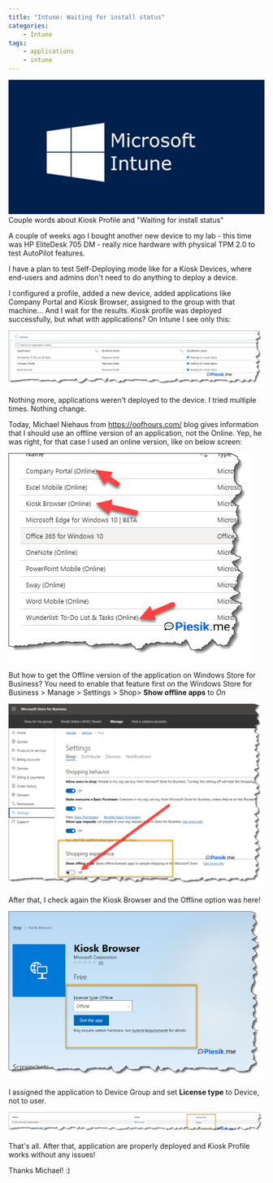 ```yaml
---
title: "Intune: Waiting for install status"
categories:
    - Intune
tags:
    - applications
    - intune
---
```

![Intune: Waiting for install status](/assets/images/top_images/IntuneTOP.png)Couple words about Kiosk Profile and "Waiting for install status"

A couple of weeks ago I bought another new device to my lab - this time was HP EliteDesk 705 DM - really nice hardware with physical TPM 2.0 to test AutoPilot features. 

I have a plan to test Self-Deploying mode like for a Kiosk Devices, where end-users and admins don't need to do anything to deploy a device.

I configured a profile, added a new device, added applications like Company Portal and Kiosk Browser, assigned to the group with that machine... And I wait for the results. Kiosk profile was deployed successfully, but what with applications? On Intune I see only this:

![Intune: Waiting for install status](/assets/images/posts/WaitingForInstallationStatus-Intune/01.png)

Nothing more, applications weren't deployed to the device. I tried multiple times. Nothing change.

Today, Michael Niehaus from https://oofhours.com/ blog gives information that I should use an offline version of an application, not the Online. Yep, he was right, for that case I used an online version, like on below screen:

![Intune: Waiting for install status](/assets/images/posts/WaitingForInstallationStatus-Intune/02.png)

But how to get the Offline version of the application on Windows Store for Business? You need to enable that feature first on the Windows Store for Business > Manage > Settings > Shop> **Show offline apps** to *On*

![Intune: Waiting for install status](/assets/images/posts/WaitingForInstallationStatus-Intune/03.png)

After that, I check again the Kiosk Browser and the Offline option was here!

![Intune: Waiting for install status](/assets/images/posts/WaitingForInstallationStatus-Intune/04.png)


I assigned the application to Device Group and set **License type** to Device, not to user.

![Intune: Waiting for install status](/assets/images/posts/WaitingForInstallationStatus-Intune/05.png)

That's all. After that, application are properly deployed and Kiosk Profile works without any issues!

Thanks Michael! :)

